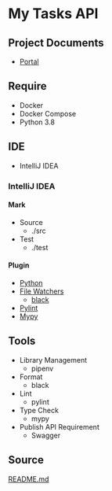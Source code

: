 # My Tasks API

## Project Documents
* [Portal](https://docs.google.com/document/d/1FL6JcVFyoQ077VYR0oO3SMipwBmkmmIovrydIyi7ZGo/edit#)

## Require
* Docker
* Docker Compose
* Python 3.8

## IDE
* IntelliJ IDEA

### IntelliJ IDEA

#### Mark
* Source
    * ./src
* Test
    * ./test

#### Plugin
* [Python](https://plugins.jetbrains.com/plugin/631-python)
* [File Watchers](https://plugins.jetbrains.com/plugin/7177-file-watchers)
    * [black](https://black.readthedocs.io/en/stable/editor_integration.html)
* [Pylint](https://plugins.jetbrains.com/plugin/11084-pylint)
* [Mypy](https://plugins.jetbrains.com/plugin/11086-mypy)

## Tools
* Library Management
    * pipenv
* Format
    * black
* Lint
    * pylint
* Type Check
    * mypy
* Publish API Requirement
    * Swagger

## Source
[README.md](./src/README.md)
